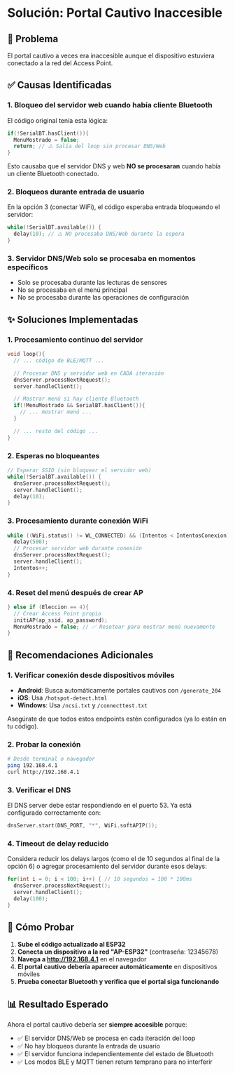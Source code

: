 # Solución: Portal Cautivo Inaccesible

## 🔴 Problema

El portal cautivo a veces era inaccesible aunque el dispositivo estuviera conectado a la red del Access Point.

## ✅ Causas Identificadas

### 1. **Bloqueo del servidor web cuando había cliente Bluetooth**

El código original tenía esta lógica:

```cpp
if(!SerialBT.hasClient()){
  MenuMostrado = false;
  return; // ⚠️ Salía del loop sin procesar DNS/Web
}
```

Esto causaba que el servidor DNS y web **NO se procesaran** cuando había un cliente Bluetooth conectado.

### 2. **Bloqueos durante entrada de usuario**

En la opción 3 (conectar WiFi), el código esperaba entrada bloqueando el servidor:

```cpp
while(!SerialBT.available()) {
  delay(10); // ⚠️ NO procesaba DNS/Web durante la espera
}
```

### 3. **Servidor DNS/Web solo se procesaba en momentos específicos**

- Solo se procesaba durante las lecturas de sensores
- No se procesaba en el menú principal
- No se procesaba durante las operaciones de configuración

## ✨ Soluciones Implementadas

### 1. **Procesamiento continuo del servidor**

```cpp
void loop(){
  // ... código de BLE/MQTT ...

  // Procesar DNS y servidor web en CADA iteración
  dnsServer.processNextRequest();
  server.handleClient();

  // Mostrar menú si hay cliente Bluetooth
  if(!MenuMostrado && SerialBT.hasClient()){
    // ... mostrar menú ...
  }

  // ... resto del código ...
}
```

### 2. **Esperas no bloqueantes**

```cpp
// Esperar SSID (sin bloquear el servidor web)
while(!SerialBT.available()) {
  dnsServer.processNextRequest();
  server.handleClient();
  delay(10);
}
```

### 3. **Procesamiento durante conexión WiFi**

```cpp
while ((WiFi.status() != WL_CONNECTED) && (Intentos < IntentosConexion)) {
  delay(500);
  // Procesar servidor web durante conexión
  dnsServer.processNextRequest();
  server.handleClient();
  Intentos++;
}
```

### 4. **Reset del menú después de crear AP**

```cpp
} else if (Eleccion == 4){
  // Crear Access Point propio
  initiAP(ap_ssid, ap_password);
  MenuMostrado = false; // ✅ Resetear para mostrar menú nuevamente
}
```

## 🎯 Recomendaciones Adicionales

### 1. **Verificar conexión desde dispositivos móviles**

- **Android**: Busca automáticamente portales cautivos con `/generate_204`
- **iOS**: Usa `/hotspot-detect.html`
- **Windows**: Usa `/ncsi.txt` y `/connecttest.txt`

Asegúrate de que todos estos endpoints estén configurados (ya lo están en tu código).

### 2. **Probar la conexión**

```bash
# Desde terminal o navegador
ping 192.168.4.1
curl http://192.168.4.1
```

### 3. **Verificar el DNS**

El DNS server debe estar respondiendo en el puerto 53. Ya está configurado correctamente con:

```cpp
dnsServer.start(DNS_PORT, "*", WiFi.softAPIP());
```

### 4. **Timeout de delay reducido**

Considera reducir los delays largos (como el de 10 segundos al final de la opción 6) o agregar procesamiento del servidor durante esos delays:

```cpp
for(int i = 0; i < 100; i++) { // 10 segundos = 100 * 100ms
  dnsServer.processNextRequest();
  server.handleClient();
  delay(100);
}
```

## 🧪 Cómo Probar

1. **Sube el código actualizado al ESP32**
2. **Conecta un dispositivo a la red "AP-ESP32"** (contraseña: 12345678)
3. **Navega a http://192.168.4.1** en el navegador
4. **El portal cautivo debería aparecer automáticamente** en dispositivos móviles
5. **Prueba conectar Bluetooth y verifica que el portal siga funcionando**

## 📊 Resultado Esperado

Ahora el portal cautivo debería ser **siempre accesible** porque:

- ✅ El servidor DNS/Web se procesa en cada iteración del loop
- ✅ No hay bloqueos durante la entrada de usuario
- ✅ El servidor funciona independientemente del estado de Bluetooth
- ✅ Los modos BLE y MQTT tienen return temprano para no interferir

